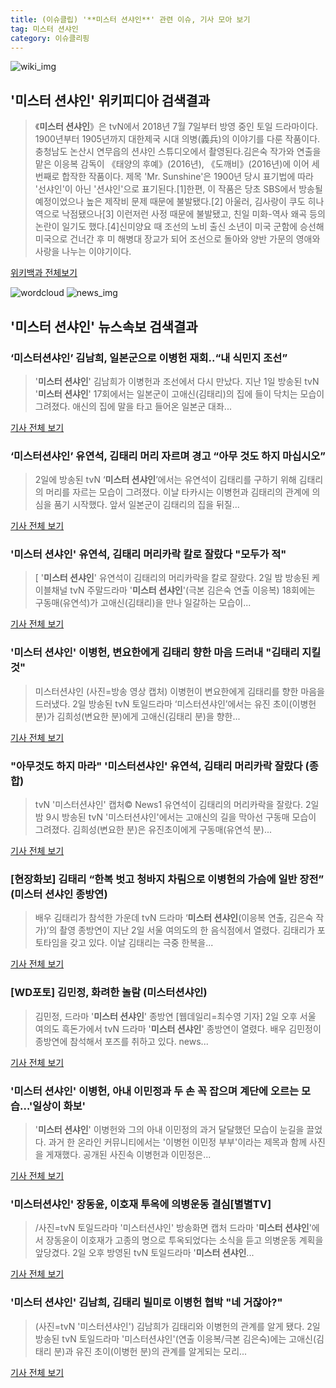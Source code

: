 ```yaml
---
title: (이슈클립) '**미스터 션샤인**' 관련 이슈, 기사 모아 보기
tag: 미스터 션샤인
category: 이슈클리핑
---
```

![wiki_img](https://user-images.githubusercontent.com/42597476/44503234-41136a80-a6d0-11e8-9071-6fc6418eafe4.png)
## **'**미스터 션샤인**'** 위키피디아 검색결과
>《**미스터 션샤인**》은 tvN에서 2018년 7월 7일부터 방영 중인 토일 드라마이다. 1900년부터 1905년까지 대한제국 시대 의병(義兵)의 이야기를 다룬 작품이다. 충청남도 논산시 연무읍의 션샤인 스튜디오에서 촬영된다.김은숙 작가와 연출을 맡은 이응복 감독이 《태양의 후예》(2016년), 《도깨비》(2016년)에 이어 세 번째로 합작한 작품이다. 제목 'Mr. Sunshine'은 1900년 당시 표기법에 따라 '선샤인'이 아닌 '션샤인'으로 표기된다.[1]한편, 이 작품은 당초 SBS에서 방송될 예정이었으나 높은 제작비 문제 때문에 불발됐다.[2] 아울러, 김사랑이 쿠도 히나 역으로 낙점됐으나[3] 이런저런 사정 때문에 불발됐고, 친일 미화-역사 왜곡 등의 논란이 일기도 했다.[4]신미양요 때 조선의 노비 출신 소년이 미국 군함에 승선해 미국으로 건너간 후 미 해병대 장교가 되어 조선으로 돌아와 양반 가문의 영애와 사랑을 나누는 이야기이다.

<a href="https://ko.wikipedia.org/wiki/미스터 션샤인" target="_blank">위키백과 전체보기</a>

![wordcloud](https://s3.ap-northeast-2.amazonaws.com/lyrics101-wordcloud/2018-09-03-1535904930.png)
![news_img](https://user-images.githubusercontent.com/42597476/44507050-1206f400-a6e4-11e8-8d98-7ffbfebb353f.png)
## **'**미스터 션샤인**'** 뉴스속보 검색결과
### ‘미스터션샤인’ 김남희, 일본군으로 이병헌 재회..“내 식민지 조선”

> '**미스터 션샤인**' 김남희가 이병헌과 조선에서 다시 만났다. 지난 1일 방송된 tvN '**미스터 션샤인**' 17회에서는 일본군이 고애신(김태리)의 집에 들이 닥치는 모습이 그려졌다. 애신의 집에 말을 타고 들어온 일본군 대좌...

<a href="http://www.osen.co.kr/article/G1110980408" target="_blank">기사 전체 보기</a>

### ‘미스터션샤인’ 유연석, 김태리 머리 자르며 경고 “아무 것도 하지 마십시오”

>2일에 방송된 tvN ‘**미스터 션샤인**’에서는 유연석이 김태리를 구하기 위해 김태리의 머리를 자르는 모습이 그려졌다. 이날 타카시는 이병헌과 김태리의 관계에 의심을 품기 시작했다. 앞서 일본군이 김태리의 집을 뒤질...

<a href="http://news.mtn.co.kr/newscenter/news_viewer.mtn?gidx=2018090223565782531" target="_blank">기사 전체 보기</a>

### '**미스터 션샤인**' 유연석, 김태리 머리카락 칼로 잘랐다 "모두가 적"

>[ '**미스터 션샤인**' 유연석이 김태리의 머리카락을 칼로 잘랐다. 2일 밤 방송된 케이블채널 tvN 주말드라마 '**미스터 션샤인**'(극본 김은숙 연출 이응복) 18회에는 구동매(유연석)가 고애신(김태리)을 만나 일갈하는 모습이...

<a href="http://www.mydaily.co.kr/new_yk/html/read.php?newsid=201809022345521469&ext=na" target="_blank">기사 전체 보기</a>

### '**미스터 션샤인**' 이병헌, 변요한에게 김태리 향한 마음 드러내 "김태리 지킬 것"

>미스터션샤인 (사진=방송 영상 캡처) 이병헌이 변요한에게 김태리를 향한 마음을 드러냈다. 2일 방송된 tvN 토일드라마 ‘미스터션샤인’에서는 유진 초이(이병헌 분)가 김희성(변요한 분)에게 고애신(김태리 분)을 향한...

<a href="http://news.hankyung.com/article/201809022706I" target="_blank">기사 전체 보기</a>

### "아무것도 하지 마라" '미스터션샤인' 유연석, 김태리 머리카락 잘랐다 (종합)

>tvN '미스터션샤인' 캡처© News1 유연석이 김태리의 머리카락을 잘랐다. 2일 밤 9시 방송된 tvN '미스터션샤인'에서는 고애신의 길을 막아선 구동매 모습이 그려졌다. 김희성(변요한 분)은 유진초이에게 구동매(유연석 분)...

<a href="http://news1.kr/articles/?3415274" target="_blank">기사 전체 보기</a>

### [현장화보] 김태리 “한복 벗고 청바지 차림으로 이병헌의 가슴에 일반 장전” (**미스터 션샤인** 종방연)

>배우 김태리가 참석한 가운데 tvN 드라마 ‘**미스터 션샤인**(이응복 연출, 김은숙 작가)’의 촬영 종방연이 지난 2일 서울 여의도의 한 음식점에서 열렸다. 김태리가 포토타임을 갖고 있다. 이날 김태리는 극중 한복을...

<a href="http://www.kookje.co.kr/news2011/asp/newsbody.asp?code=0500&key=20180903.99099000539" target="_blank">기사 전체 보기</a>

### [WD포토] 김민정, 화려한 놀람 (미스터션샤인)

>김민정, 드라마 '**미스터 션샤인**' 종방연 [웹데일리=최수영 기자] 2일 오후 서울 여의도 흑돈가에서 tvN 드라마 '**미스터 션샤인**' 종방연이 열렸다. 배우 김민정이 종방연에 참석해서 포즈를 취하고 있다. news...

<a href="http://www.webdaily.co.kr/view.php?ud=201809030102326553ccf1619543_7" target="_blank">기사 전체 보기</a>

### '**미스터 션샤인**' 이병헌, 아내 이민정과 두 손 꼭 잡으며 계단에 오르는 모습…'일상이 화보'

>'**미스터 션샤인**' 이병헌와 그의 아내 이민정의 과거 달달했던 모습이 눈길을 끌었다. 과거 한 온라인 커뮤니티에서는 '이병헌 이민정 부부'이라는 제목과 함께 사진을 게재했다. 공개된 사진속 이병헌과 이민정은...

<a href="http://www.topstarnews.net/news/articleView.html?idxno=475374" target="_blank">기사 전체 보기</a>

### '미스터션샤인' 장동윤, 이호재 투옥에 의병운동 결심[별별TV]

>/사진=tvN 토일드라마 '미스터션샤인' 방송화면 캡처 드라마 '**미스터 션샤인**'에서 장동윤이 이호재가 고종의 명으로 투옥되었다는 소식을 듣고 의병운동 계획을 앞당겼다. 2일 오후 방영된 tvN 토일드라마 '**미스터 션샤인**...

<a href="http://star.mt.co.kr/stview.php?no=2018090221424559465" target="_blank">기사 전체 보기</a>

### '**미스터 션샤인**' 김남희, 김태리 빌미로 이병헌 협박 "네 거잖아?"

>(사진=tvN '미스터션샤인') 김남희가 김태리와 이병헌의 관계를 알게 됐다. 2일 방송된 tvN 토일드라마 '미스터션샤인'(연출 이응복/극본 김은숙)에는 고애신(김태리 분)과 유진 초이(이병헌 분)의 관계를 알게되는 모리...

<a href="http://www.slist.kr/news/articleView.html?idxno=44399" target="_blank">기사 전체 보기</a>


